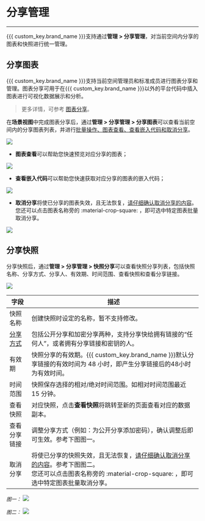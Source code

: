 # 分享管理
---

{{{ custom_key.brand_name }}}支持通过**管理 > 分享管理**，对当前空间内分享的图表和快照进行统一管理。


## 分享图表

{{{ custom_key.brand_name }}}支持当前空间管理员和标准成员进行图表分享和管理。图表分享可用于在{{{ custom_key.brand_name }}}以外的平台代码中插入图表进行可视化数据展示和分析。

> 更多详情，可参考 [图表分享](../scene/visual-chart/index.md#share)。

在**场景视图**中完成图表分享后，通过**管理 > 分享管理 > 分享图表**可以查看当前空间内的分享图表列表，并进行<u>批量操作、图表查看、查看嵌入代码和取消分享</u>。

![](img/share.png)

- **图表查看**可以帮助您快速预览对应分享的图表；

![](img/11_share_01.png)

- **查看嵌入代码**可以帮助您快速获取对应分享的图表的嵌入代码；

![](img/11_share_02.png)

- **取消分享**将使已分享的图表失效，且无法恢复，<u>请仔细确认取消分享的内容</u>。您还可以点击图表名称旁的 :material-crop-square: ，即可选中特定图表批量取消分享。

![](img/11_share_03.png)

## 分享快照

分享快照后，通过**管理 > 分享管理 > 快照分享**可以查看快照分享列表，包括快照名称、分享方式、分享人、有效期、时间范围、查看快照和查看分享链接。

![](img/share-1.png)

| 字段      | 描述                          |
| ----------- | ------------------------------------ |
| 快照名称       | 创建快照时设定的名称，暂不支持修改。  |
| [分享方式](../getting-started/function-details/snapshot.md)      | 包括公开分享和加密分享两种，支持分享快给拥有链接的“任何人”，或者拥有分享链接和密钥的人。|
| 有效期    | 快照分享的有效期。{{{ custom_key.brand_name }}}默认分享链接的有效时间为 48 小时，即产生分享链接后的48小时为有效时间。 |
| 时间范围      | 快照保存选择的相对/绝对时间范围。如相对时间范围最近 15 分钟。                          |
| 查看快照      | 对应快照，点击**查看快照**将跳转至新的页面查看对应的数据副本。                          |
| 查看分享链接      | 调整分享方式（例如：为公开分享添加密码），确认调整后即可生效。参考下图图一。                          |
| 取消分享      | 将使已分享的快照失效，且无法恢复，<u>请仔细确认取消分享的内容</u>。参考下图图二。<br/>您还可以点击图表名称旁的 :material-crop-square: ，即可选中特定图表批量取消分享。                        |

<font size=2>*图一：*</font>
![](img/11_share_05.png)

<font size=2>*图二：*</font>
![](img/11_share_06.png)



